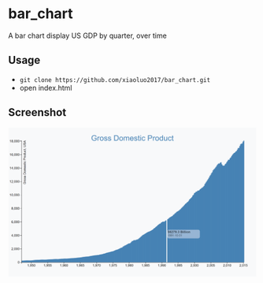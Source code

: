 # bar_chart
A bar chart display US GDP by quarter, over time

## Usage
* ```git clone https://github.com/xiaoluo2017/bar_chart.git```
* open index.html

## Screenshot
<img src="https://github.com/xiaoluo2017/bar_chart/blob/master/images/Capture.PNG">
